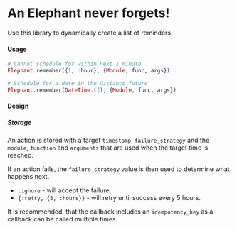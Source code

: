 # An Elephant never forgets!

Use this library to dynamically create a list of reminders.

#### Usage
```elixir
# Cannot schedule for within next 1 minute
Elephant.remember({1, :hour}, {Module, func, args})

# Schedule for a date in the distance future
Elephant.remember(DateTime.t(), {Module, func, args})
```

#### Design

##### Storage
An action is stored with a target `timestamp`, `failure_strategy` and the `module`, `function` and `arguments`
that are used when the target time is reached.

If an action fails, the `failure_strategy` value is then used to determine what happens next.
- `:ignore` - will accept the failure.
- `{:retry, {5, :hours}}` - will retry until success every 5 hours.

It is recommended, that the callback includes an `idempotency_key` as a callback can be called multiple times.
